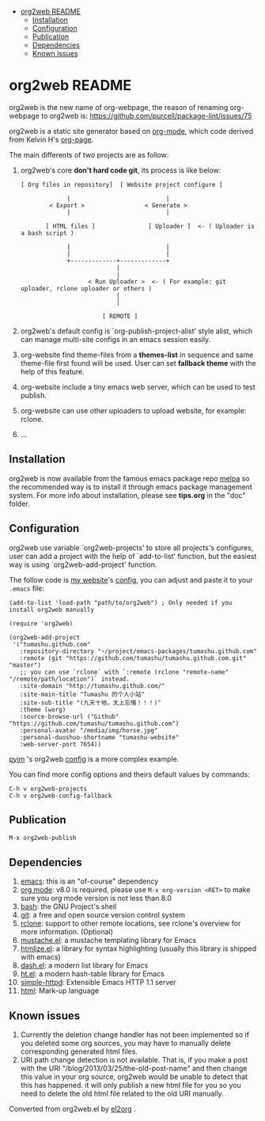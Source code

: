 - [org2web README](#org697befd)
  - [Installation](#orgdc8ac05)
  - [Configuration](#org317e73f)
  - [Publication](#orgfce7a55)
  - [Dependencies](#orgbe671e3)
  - [Known issues](#org60e1ee1)


<a id="org697befd"></a>

# org2web README

org2web is the new name of org-webpage, the reason of renaming org-webpage to org2web is: <https://github.com/purcell/package-lint/issues/75>

org2web is a static site generator based on [org-mode](http://orgmode.org/), which code derived from Kelvin H's [org-page](https://github.com/kelvinh/org-page).

The main differents of two projects are as follow:

1.  org2web's core **don't hard code git**, its process is like below:


        [ Org files in repository]  [ Website project configure ]

                     |                           |
                < Export >                 < Generate >
                     |                           |

               [ HTML files ]               [ Uploader ]  <- ( Uploader is a bash script )

                     |                           |
                     |                           |
                     +-------------+-------------+
                                   |
                                   |
                           < Run Uploader >  <- ( For example: git uploader, rclone uploader or others )
                                   |
                                   |

                               [ REMOTE ]

2.  org2web's default config is \`org-publish-project-alist' style alist, which can manage multi-site configs in an emacs session easily.
3.  org-website find theme-files from a **themes-list** in sequence and same theme-file first found will be used. User can set **fallback theme** with the help of this feature.
4.  org-website include a tiny emacs web server, which can be used to test publish.
5.  org-website can use other uploaders to upload website, for example: rclone.
6.  &#x2026;


<a id="orgdc8ac05"></a>

## Installation

org2web is now available from the famous emacs package repo [melpa](http://melpa.milkbox.net/) so the recommended way is to install it through emacs package management system. For more info about installation, please see **tips.org** in the "doc" folder.


<a id="org317e73f"></a>

## Configuration

org2web use variable \`org2web-projects' to store all projects's configures, user can add a project with the help of \`add-to-list' function, but the easiest way is using \`org2web-add-project' function.

The follow code is [my website](http://tumashu.github.com)'s [config](https://github.com/tumashu/tumashu.github.com/blob/source/eh-website.el), you can adjust and paste it to your `.emacs` file:

    (add-to-list 'load-path "path/to/org2web") ; Only needed if you install org2web manually

    (require 'org2web)

    (org2web-add-project
     '("tumashu.github.com"
       :repository-directory "~/project/emacs-packages/tumashu.github.com"
       :remote (git "https://github.com/tumashu/tumashu.github.com.git" "master")
       ;; you can use `rclone` with `:remote (rclone "remote-name" "/remote/path/location")` instead.
       :site-domain "http://tumashu.github.com/"
       :site-main-title "Tumashu 的个人小站"
       :site-sub-title "(九天十地，太上忘情！！！)"
       :theme (worg)
       :source-browse-url ("Github" "https://github.com/tumashu/tumashu.github.com")
       :personal-avatar "/media/img/horse.jpg"
       :personal-duoshuo-shortname "tumashu-website"
       :web-server-port 7654))

[pyim](https://github.com/tumashu/pyim) 's org2web [config](https://github.com/tumashu/pyim/blob/master/pyim-devtools.el) is a more complex example.

You can find more config options and theirs default values by commands:

    C-h v org2web-projects
    C-h v org2web-config-fallback


<a id="orgfce7a55"></a>

## Publication

    M-x org2web-publish


<a id="orgbe671e3"></a>

## Dependencies

1.  [emacs](http://www.gnu.org/software/emacs/): this is an "of-course" dependency
2.  [org mode](http://orgmode.org/): v8.0 is required, please use `M-x org-version <RET>` to make sure you org mode version is not less than 8.0
3.  [bash](http://www.gnu.org/software/bash/): the GNU Project's shell
4.  [git](http://git-scm.com): a free and open source version control system
5.  [rclone](http://rclone.org/downloads/): support to other remote locations, see rclone's overview for more information. (Optional)
6.  [mustache.el](https://github.com/Wilfred/mustache.el): a mustache templating library for Emacs
7.  [htmlize.el](http://fly.srk.fer.hr/~hniksic/emacs/htmlize.el.cgi): a library for syntax highlighting (usually this library is shipped with emacs)
8.  [dash.el](https://github.com/magnars/dash.el): a modern list library for Emacs
9.  [ht.el](https://github.com/Wilfred/ht.el): a modern hash-table library for Emacs
10. [simple-httpd](https://github.com/skeeto/emacs-web-server): Extensible Emacs HTTP 1.1 server
11. [html](https://github.com/skeeto/emacs-web-serve/): Mark-up language


<a id="org60e1ee1"></a>

## Known issues

1.  Currently the deletion change handler has not been implemented so if you deleted some org sources, you may have to manually delete corresponding generated html files.
2.  URI path change detection is not available. That is, if you make a post with the URI "/blog/2013/03/25/the-old-post-name" and then change this value in your org source, org2web would be unable to detect that this has happened. it will only publish a new html file for you so you need to delete the old html file related to the old URI manually.


Converted from org2web.el by [el2org](https://github.com/tumashu/el2org) .
